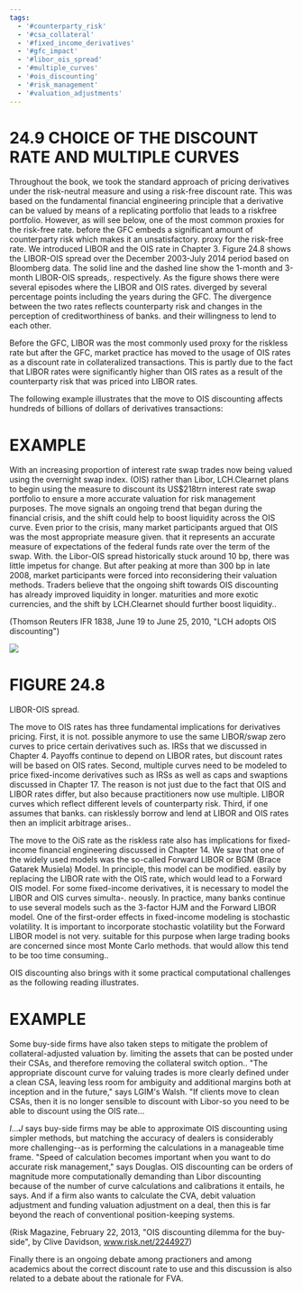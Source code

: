 ```yaml
---
tags:
  - '#counterparty_risk'
  - '#csa_collateral'
  - '#fixed_income_derivatives'
  - '#gfc_impact'
  - '#libor_ois_spread'
  - '#multiple_curves'
  - '#ois_discounting'
  - '#risk_management'
  - '#valuation_adjustments'
---
```

# 24.9 CHOICE OF THE DISCOUNT RATE AND MULTIPLE CURVES  

Throughout the book, we took the standard approach of pricing derivatives under the risk-neutral measure and using a risk-free discount rate. This was based on the fundamental financial engineering principle that a derivative can be valued by means of a replicating portfolio that leads to a riskfree portfolio. However, as will see below, one of the most common proxies for the risk-free rate. before the GFC embeds a significant amount of counterparty risk which makes it an unsatisfactory. proxy for the risk-free rate. We introduced LIBOR and the OIS rate in Chapter 3. Figure 24.8 shows the LIBOR-OIS spread over the December 2003-July 2014 period based on Bloomberg data. The solid line and the dashed line show the 1-month and 3-month LIBOR-OIS spreads,. respectively. As the figure shows there were several episodes where the LIBOR and OIS rates. diverged by several percentage points including the years during the GFC. The divergence between the two rates reflects counterparty risk and changes in the perception of creditworthiness of banks. and their willingness to lend to each other.  

Before the GFC, LIBOR was the most commonly used proxy for the riskless rate but after the GFC, market practice has moved to the usage of OIS rates as a discount rate in collateralized transactions. This is partly due to the fact that LIBOR rates were significantly higher than OIS rates as a result of the counterparty risk that was priced into LIBOR rates.  

The following example illustrates that the move to OIS discounting affects hundreds of billions of dollars of derivatives transactions:  

# EXAMPLE  

With an increasing proportion of interest rate swap trades now being valued using the overnight swap index. (OIS) rather than Libor, LCH.Clearnet plans to begin using the measure to discount its US\$218trn interest rate swap portfolio to ensure a more accurate valuation for risk management purposes. The move signals an ongoing trend that began during the financial crisis, and the shift could help to boost liquidity across the OIS curve. Even prior to the crisis, many market participants argued that OIS was the most appropriate measure given. that it represents an accurate measure of expectations of the federal funds rate over the term of the swap. With. the Libor-OIS spread historically stuck around 10 bp, there was little impetus for change. But after peaking at more than 300 bp in late 2008, market participants were forced into reconsidering their valuation methods. Traders believe that the ongoing shift towards OIS discounting has already improved liquidity in longer. maturities and more exotic currencies, and the shift by LCH.Clearnet should further boost liquidity..  

(Thomson Reuters IFR 1838, June 19 to June 25, 2010, "LCH adopts OIS discounting")  

![](images/250888d8f586a09f9415abd0d15ab69c7c96be1a36a073cf2a0e8410f0dc973c.jpg)  

# FIGURE 24.8  

LIBOR-OIS spread.  

The move to OIS rates has three fundamental implications for derivatives pricing. First, it is not. possible anymore to use the same LIBOR/swap zero curves to price certain derivatives such as. IRSs that we discussed in Chapter 4. Payoffs continue to depend on LIBOR rates, but discount rates will be based on OIS rates. Second, multiple curves need to be modeled to price fixed-income derivatives such as IRSs as well as caps and swaptions discussed in Chapter 17. The reason is not just due to the fact that OIS and LIBOR rates differ, but also because practitioners now use multiple. LIBOR curves which reflect different levels of counterparty risk. Third, if one assumes that banks. can risklessly borrow and lend at LIBOR and OIS rates then an implicit arbitrage arises..  

The move to the OiS rate as the riskless rate also has implications for fixed-income financial engineering discussed in Chapter 14. We saw that one of the widely used models was the so-called Forward LIBOR or BGM (Brace Gatarek Musiela) Model. In principle, this model can be modified. easily by replacing the LIBOR rate with the OIS rate, which would lead to a Forward OIS model. For some fixed-income derivatives, it is necessary to model the LIBOR and OIS curves simulta-. neously. In practice, many banks continue to use several models such as the 3-factor HJM and the Forward LIBOR model. One of the first-order effects in fixed-income modeling is stochastic volatility. It is important to incorporate stochastic volatility but the Forward LIBOR model is not very. suitable for this purpose when large trading books are concerned since most Monte Carlo methods. that would allow this tend to be too time consuming..  

OIS discounting also brings with it some practical computational challenges as the following reading illustrates.  

# EXAMPLE  

Some buy-side firms have also taken steps to mitigate the problem of collateral-adjusted valuation by. limiting the assets that can be posted under their CSAs, and therefore removing the collateral switch option.. "The appropriate discount curve for valuing trades is more clearly defined under a clean CSA, leaving less room for ambiguity and additional margins both at inception and in the future," says LGIM's Walsh. "If clients move to clean CSAs, then it is no longer sensible to discount with Libor-so you need to be able to discount using the OIS rate...  

$I...J$ says buy-side firms may be able to approximate OIS discounting using simpler methods, but matching the accuracy of dealers is considerably more challenging--as is performing the calculations in a manageable time frame. "Speed of calculation becomes important when you want to do accurate risk management," says Douglas. OIS discounting can be orders of magnitude more computationally demanding than Libor discounting because of the number of curve calculations and calibrations it entails, he says. And if a firm also wants to calculate the CVA, debit valuation adjustment and funding valuation adjustment on a deal, then this is far beyond the reach of conventional position-keeping systems.  

(Risk Magazine, February 22, 2013, "OIS discounting dilemma for the buy-side", by Clive Davidson, www.risk.net/2244927)  

Finally there is an ongoing debate among practioners and among academics about the correct discount rate to use and this discussion is also related to a debate about the rationale for FVA.  

